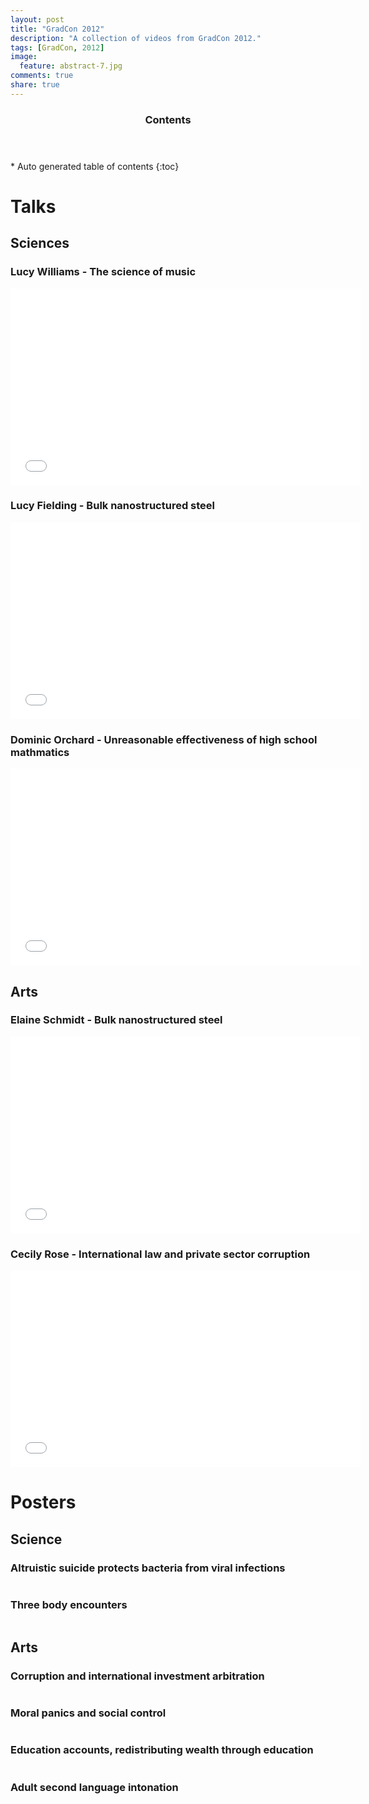 ```yaml
---
layout: post
title: "GradCon 2012"
description: "A collection of videos from GradCon 2012."
tags: [GradCon, 2012]
image:
  feature: abstract-7.jpg
comments: true
share: true
---
```


<section id="table-of-contents" class="toc">
  <header>
    <h3>Contents</h3>
  </header>
<div id="drawer" markdown="1">
*  Auto generated table of contents
{:toc}
</div>
</section><!-- /#table-of-contents -->


# Talks

## Sciences

### Lucy Williams - The science of music

<iframe width="560" height="315" src="//www.youtube.com/embed/lfs8Uq5iO6U" frameborder="0"> </iframe>

### Lucy Fielding - Bulk nanostructured steel

<iframe width="560" height="315" src="//www.youtube.com/embed/AlcapdU68LE" frameborder="0"> </iframe>

### Dominic Orchard - Unreasonable effectiveness of high school mathmatics

<iframe width="560" height="315" src="//www.youtube.com/embed/2nkMUr1YC-M" frameborder="0"> </iframe>

## Arts

### Elaine Schmidt - Bulk nanostructured steel

<iframe width="560" height="315" src="//www.youtube.com/embed/1XtMUkk3rkM" frameborder="0"> </iframe>

### Cecily Rose - International law and private sector corruption

<iframe width="560" height="315" src="//www.youtube.com/embed/dkNFNrFbqTA" frameborder="0"> </iframe>

# Posters

## Science

### Altruistic suicide protects bacteria from viral infections

<figure>
	<a href="/images/Fran_Short_Biochem-2.jpg"><img src="/images/Fran_Short_Biochem-2.jpg" alt=""></a>
</figure>

### Three body encounters

<figure>
	<a href="/images/Poul_Alexander_Astronomy-3.jpg"><img src="/images/Poul_Alexander_Astronomy-3.jpg" alt=""></a>
</figure>


## Arts

### Corruption and international investment arbitration

<figure>
	<a href="/images/Cameron_Miles_Law-1.jpg"><img src="/images/Cameron_Miles_Law-1.jpg" alt=""></a>
</figure>

### Moral panics and social control

<figure>
	<a href="/images/Paige-Darby-Crim-4.jpg"><img src="/images/Paige-Darby-Crim-4.jpg" alt=""></a>
</figure>

### Education accounts, redistributing wealth through education

<figure>
	<a href="/images/Poster-J-Yap-7.jpg"><img src="/images/Poster-J-Yap-7.jpg" alt=""></a>
</figure>

### Adult second language intonation

<figure>
	<a href="/images/Poster-K-Harris-6.jpg"><img src="/images/Poster-K-Harris-6.jpg" alt=""></a>
</figure>
